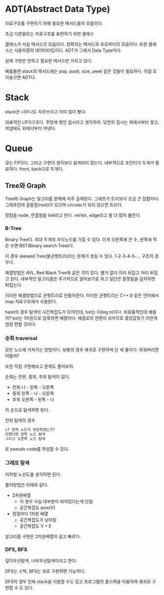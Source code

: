 # ADT(Abstract Data Type)

자료구조를 구현하기 위해 필요한 메서드들의 모음이다.

조금 다른말로는 자료구조를 표현하기 위한 클래스

클래스가 사실 메서드의 모음이다. 정확히는 메서드와 프로퍼티의 모음이다. 또한 클래스는 사용자정의 데이터타입이다. ADT가 그래서 Data Type이다.

실제 구현은 안하고 필요한 메서드만 가지고 있다.

예를들면 stack의 메서드에는 pop, push, size, peek 같은 것들이 필요하다. 이걸 모아놓으면 ADT다.

# Stack

stack은 너무나도 자주쓰이고 이미 많이 봤다.

대표적인 LIFO구조다. 주방에 쌓인 접시라고 생각하자. 당연히 접시는 위에서부터 쌓고, 꺼낼때도 위에서부터 꺼낸다.

# Queue

큐는 FIFO다. 그리고 구현이 생각보다 쉽게되지 않는다. 내부적으로 포인터가 두개가 필요하다. front, back으로 두개다.

## Tree와 Graph

Tree와 Graph는 알고리즘 문제에 자주 출제된다. 그래프가 트리보다 조금 큰 집합이다. 그래프인데 출발점(root)이 있으며 circular가 되지 않으면 트리다.

정점을 node, 연결점을 link라고 한다. vertex, edge라고 좀 더 많이 불린다.

### B-Tree

Binary Tree다. 최대 두개의 자식노드를 가질 수 있다. 이게 오른쪽에 큰 수, 왼쪽에 작은 수면 BST(Binary search Tree)다.

이 경우 skewed Tree(불균형트리)라는 문제가 생길 수 있다. 1-2-3-4-5-... 구조의 경우다.

해결방법은 AVL, Red Black Tree와 같은 것이 있다. 별거 없다 이리 뒤집고 저리 뒤집고 한다. 내부적인 알고리즘은 추가적으로 알아보기로 하고 일단은 잘못됨을 감지하면 뒤집는다.

이러한 해결방법으로 균형트리로 만들어준다. 이러한 균형트리는 C++과 같은 언어에서 map 자료구조에서 사용된다.

hash의 경우 탐색의 시간복잡도가 O(1)인데, bst는 O(log n)이다. 비효율적인데 왜쓸까? bst는 1차원으로 압축하면 배열이다. 배열로의 전환이 쉬우므로 중앙값찾기 이런게 엄청 편할 것이다.

### 순회 traversal

모든 노드에 거쳐가는 방법이다. 보통의 경우 재귀로 구현하며 단 세 줄이다. 외워버리면 어떨까?

또한 직접 구현해보고 문제도 풀어보자.

순회는 전위, 중위, 후위 탐색이 있다.

- 전위 나 - 왼쪽 - 오른쪽
- 중위 왼쪽 - 나 - 오른쪽
- 후위 오른쪽 - 왼쪽 - 나

의 순으로 탐색하면 된다.

전위 탐색의 경우

```md
if 현재 노드가 방문하였는가?
안했다면 왼쪽 노드 탐색
그리고 오른쪽 노드 탐색
```

로 pseudo code를 작성할 수 있다.

### 그래프 탐색

지하철 노선도를 생각하면 된다.

풀이방법은 아래와 같다.

- 2차원배열
  - 이 경우 사실 대부분이 비어있다는게 단점
  - 공간복잡도 pow(V)
- 정점마다 1차원 배열
  - 공간복잡도가 낮아짐
  - 공간복잡도 V + E

알고리즘 구현은 2차원배열이 쉽고 빠르다.

### DFS, BFS

깊이우선탐색, 너비우선탐색이라고 한다.

DFS는 스택, BFS는 큐로 구현하면 가능하다.

DFS의 경우 진짜 stack을 이용할 수도 있고 프로그램의 콜스택을 이용하여 재귀로 구현할 수 도 있다.
